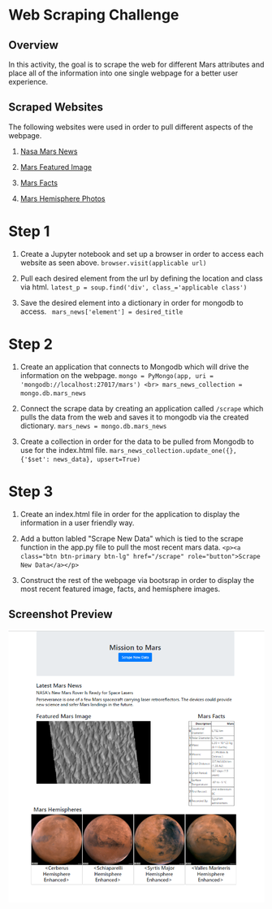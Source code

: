 # Web Scraping Challenge

## Overview

In this activity, the goal is to scrape the web for different Mars attributes and place all of the information into one single webpage for a better user experience.

## Scraped Websites

The following websites were used in order to pull different aspects of the webpage.

1. [Nasa Mars News](https://redplanetscience.com/)

2. [Mars Featured Image](https://spaceimages-mars.com)

3. [Mars Facts](https://galaxyfacts-mars.com)

4. [Mars Hemisphere Photos](https://marshemispheres.com/)

# Step 1

1. Create a Jupyter notebook and set up a browser in order to access each website as seen above. `browser.visit(applicable url)`

2. Pull each desired element from the url by defining the location and class via html. `latest_p = soup.find('div', class_='applicable class')`

3. Save the desired element into a dictionary in order for mongodb to access. ` mars_news['element'] = desired_title`

# Step 2

1. Create an application that connects to Mongodb which will drive the information on the webpage. `mongo = PyMongo(app, uri = 'mongodb://localhost:27017/mars') <br> mars_news_collection = mongo.db.mars_news`

2. Connect the scrape data by creating an application called `/scrape` which pulls the data from the web and saves it to mongodb via the created dictionary. `mars_news = mongo.db.mars_news`

3. Create a collection in order for the data to be pulled from Mongodb to use for the index.html file. `mars_news_collection.update_one({}, {'$set': news_data}, upsert=True)`

# Step 3

1. Create an index.html file in order for the application to display the information in a user friendly way. 

2. Add a button labled "Scrape New Data" which is tied to the scrape function in the app.py file to pull the most recent mars data. `<p><a class="btn btn-primary btn-lg" href="/scrape" role="button">Scrape New Data</a></p>`

3. Construct the rest of the webpage via bootsrap in order to display the most recent featured image, facts, and hemisphere images. 

## Screenshot Preview

![Mars_preview.png](Mission_to_Mars/Screenshots/Mars_preview.png)